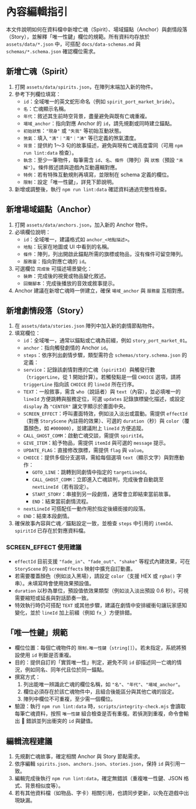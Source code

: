﻿# 內容編輯指引

本文件說明如何在資料檔中新增亡魂（Spirit）、場域錨點（Anchor）與劇情段落（Story），並解釋「唯一性鍵」欄位的規範。所有資料均存放於 `assets/data/*.json` 中，可搭配 `docs/data-schemas.md` 與 `schemas/*.schema.json` 確認欄位需求。

## 新增亡魂（Spirit）
1. 打開 `assets/data/spirits.json`，在陣列末端加入新的物件。
2. 參考下列欄位填寫：
   - `id`：全域唯一的英文蛇形命名（例如 `spirit_port_market_bride`）。
   - `名`：亡魂顯示名稱。
   - `年代`：敘述其生前時空背景，盡量避免與既有亡魂重複。
   - `場域_anchor`：指向對應 Anchor 的 `id`，請先規劃或同時建立錨點。
   - `初始狀態`：`"現身"` 或 `"失我"` 等初始互動狀態。
   - `煞氣`：填入 `"清"｜"濁"｜"沸"` 等已定義的煞氣濃度。
   - `背景`：提供約 1～3 句的故事描述，避免與現有亡魂高度雷同（可用 `npm run lint:data` 檢查）。
   - `執念`：至少一筆物件，每筆需含 `id`、`名`、`條件`（陣列）與 `狀態`（預設 `"未解"`）。條件敘述請與遊戲內互動邏輯對應。
   - `特例`：若有特殊互動規則再填寫，並限制在 schema 定義的欄位。
   - `限制`：設定「唯一性鍵」，詳見下節說明。
3. 新增或調整後，執行 `npm run lint:data` 確認資料通過完整性檢查。

## 新增場域錨點（Anchor）
1. 打開 `assets/data/anchors.json`，加入新的 Anchor 物件。
2. 必填欄位說明：
   - `id`：全域唯一，建議格式如 `anchor_<地點描述>`。
   - `地點`：玩家在地圖或 UI 中看到的名稱。
   - `條件`：陣列，列出開啟此錨點所需的旗標或物品，沒有條件可留空陣列。
   - `服務靈`：指向對應亡魂的 `id`。
3. 可選欄位 `完成後` 可描述場景變化：
   - `裝飾`：完成後的視覺或物品變化敘述。
   - `回聲腳本`：完成後播放的音效或敘事提示。
4. Anchor 建議在新增亡魂時一併建立，確保 `場域_anchor` 與 `服務靈` 互相對應。

## 新增劇情段落（Story）
1. 在 `assets/data/stories.json` 陣列中加入新的劇情節點物件。
2. 填寫欄位：
   - `id`：全域唯一，通常以錨點或亡魂為前綴，例如 `story_port_market_01`。
   - `anchor`：指向觸發劇情的 Anchor `id`。
    - `steps`：依序列出劇情步驟，類型需符合 `schemas/story.schema.json` 的定義：
     - `service`：記錄該劇情對應的亡魂（`spiritId`）與觸發行數（`triggerLine`，從 1 開始計算）。若觸發點是一個 `CHOICE` 選項，請將 `triggerLine` 指向該 `CHOICE` 的 `lineId` 所在行序。
     - `TEXT`：一般敘事，需含 `who`（說話者）與 `text`（內容），並必填唯一的 `lineId` 方便跳轉與服務定位，可選 `updates` 記錄旗標變化描述，或設定 `display` 為 `"CENTER"` 讓文字顯示於畫面中央。
      - `SCREEN_EFFECT`：呼叫畫面特效，例如淡入淡出或震動。需提供 `effectId`（對應 `StoryScene` 內註冊的效果）、可選的 `duration`（秒）與 `color`（覆蓋顏色，如 `#000000`），並建議附上 `lineId` 方便追蹤。
      - `CALL_GHOST_COMM`：啟動亡魂交談，需提供 `spiritId`。
      - `GIVE_ITEM`：給予物品，需提供 `itemId` 與可選的 `message` 提示。
      - `UPDATE_FLAG`：直接修改旗標，需提供 `flag` 與 `value`。
     - `CHOICE`：提供多個分支選項，需給每個選項 `text`（顯示文字）與對應動作：
       - `GOTO_LINE`：跳轉到同劇情中指定的 `targetLineId`。
       - `CALL_GHOST_COMM`：立即進入亡魂談判，完成後會自動跳至 `nextLineId`（若有設定）。
       - `START_STORY`：串接到另一段劇情，通常會立即結束當前故事。
       - `END`：結束當前劇情流程。
      - `nextLineId` 可搭配任一動作用於指定後續銜接的段落。
     - `END`：結束本段劇情。
3. 確保故事內容與亡魂／錨點設定一致，並檢查 `steps` 中引用的 `itemId`、`spiritId` 已存在於對應資料檔。

### SCREEN_EFFECT 使用建議
- `effectId` 目前支援 `"fade_in"`、`"fade_out"`、`"shake"` 等程式內建效果，可在 `StoryScene` 的 `screenEffects` 映射中擴充自訂動畫。
- 若需要覆蓋顏色（例如淡入黑場），請設定 `color`（支援 HEX 或 `rgba()` 字串）。未填寫時會使用效果預設值。
- `duration` 以秒為單位，預設值依效果類型（例如淡入淡出預設 0.6 秒）。可視需要縮短或延長與對話節奏一致。
- 特效執行時仍可搭配 `TEXT` 或其他步驟，建議在劇情中安排緩衝句讓玩家感知變化，並於 `lineId` 加上前綴（例如 `fx_`）方便排錯。

## 「唯一性鍵」規範
- 欄位位置：每個亡魂物件的 `限制.唯一性鍵`（`string[]`）。若未指定，系統將預設使用 `id` 判斷是否重複。
- 目的：提供自訂的「實質唯一性」判定，避免不同 `id` 卻描述同一亡魂的情況，例如同名、同年代且位於同一錨點。
- 撰寫方式：
  1. 列出能唯一辨識此亡魂的欄位名稱，如 `"名"`、`"年代"`、`"場域_anchor"`。
  2. 欄位必須存在於該亡魂物件中，且組合後能區分與其他亡魂的設定。
  3. 陣列中欄位不可重複，至少需一個欄位。
- 驗證：執行 `npm run lint:data` 時，`scripts/integrity-check.mjs` 會讀取每筆亡魂資料，按照 `唯一性鍵` 組合檢查是否有重複。若偵測到重複，命令會輸出 🔴 錯誤並列出衝突的 `id` 與鍵值。

## 編輯流程建議
1. 先規劃亡魂故事，確定相關 Anchor 與 Story 節點需求。
2. 依序編輯 `spirits.json`、`anchors.json`、`stories.json`，保持 `id` 與引用一致。
3. 編輯完成後執行 `npm run lint:data`，確定無錯誤（重複唯一性鍵、JSON 格式、背景相似度等）。
4. 若有其他資料檔（如物品、字卡）相關引用，也請同步更新，以免在遊戲中出現缺漏。
